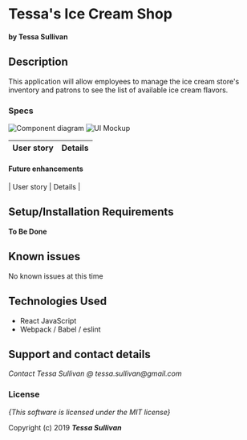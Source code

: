 # Tessa's Ice Cream Shop
#### by **Tessa Sullivan**

## Description
This application will allow employees to manage the ice cream store's inventory and patrons to see the list of available ice cream flavors.

### Specs
![Component diagram](/src/assets/CapstoneComponents.png)
![UI Mockup](/src/assets/CapstoneUI.png)

| User story | Details|
| :-------------     | :------------- |



#### Future enhancements
| User story | Details |

## Setup/Installation Requirements

**To Be Done**

## Known issues
No known issues at this time

## Technologies Used

* React JavaScript
* Webpack / Babel / eslint

## Support and contact details

_Contact Tessa Sullivan @ tessa.sullivan@gmail.com_

### License

*{This software is licensed under the MIT license}*


Copyright (c) 2019 **_Tessa Sullivan_**